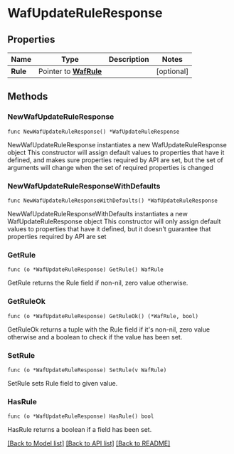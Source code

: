 # WafUpdateRuleResponse

## Properties

Name | Type | Description | Notes
------------ | ------------- | ------------- | -------------
**Rule** | Pointer to [**WafRule**](wafRule.md) |  | [optional] 

## Methods

### NewWafUpdateRuleResponse

`func NewWafUpdateRuleResponse() *WafUpdateRuleResponse`

NewWafUpdateRuleResponse instantiates a new WafUpdateRuleResponse object
This constructor will assign default values to properties that have it defined,
and makes sure properties required by API are set, but the set of arguments
will change when the set of required properties is changed

### NewWafUpdateRuleResponseWithDefaults

`func NewWafUpdateRuleResponseWithDefaults() *WafUpdateRuleResponse`

NewWafUpdateRuleResponseWithDefaults instantiates a new WafUpdateRuleResponse object
This constructor will only assign default values to properties that have it defined,
but it doesn't guarantee that properties required by API are set

### GetRule

`func (o *WafUpdateRuleResponse) GetRule() WafRule`

GetRule returns the Rule field if non-nil, zero value otherwise.

### GetRuleOk

`func (o *WafUpdateRuleResponse) GetRuleOk() (*WafRule, bool)`

GetRuleOk returns a tuple with the Rule field if it's non-nil, zero value otherwise
and a boolean to check if the value has been set.

### SetRule

`func (o *WafUpdateRuleResponse) SetRule(v WafRule)`

SetRule sets Rule field to given value.

### HasRule

`func (o *WafUpdateRuleResponse) HasRule() bool`

HasRule returns a boolean if a field has been set.


[[Back to Model list]](../README.md#documentation-for-models) [[Back to API list]](../README.md#documentation-for-api-endpoints) [[Back to README]](../README.md)


